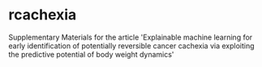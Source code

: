 # rcachexia
Supplementary Materials for the article 'Explainable machine learning for early identification of potentially reversible cancer cachexia via exploiting the predictive potential of body weight dynamics'
